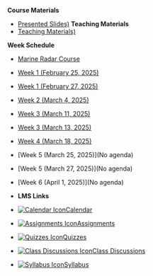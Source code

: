 **Course Materials**

- [Presented Slides)](cpt363-1/module-00)
**Teaching Materials**
- [Teaching Materials)](cpt363-1/textbook)

**Week Schedule**

- [Marine Radar Course](cpt363-1/course-welcome)
- [Week 1 (February 25, 2025)](cpt363-1/module-01)
- [Week 1 (February 27, 2025)](cpt363-1/module-01)
- [Week 2 (March 4, 2025)](cpt363-1/module-02)
- [Week 3 (March 11, 2025)](cpt363-1/module-03)
- [Week 3 (March 13, 2025)](cpt363-1/module-03)
- [Week 4 (March 18, 2025)](cpt363-1/module-04)
- [Week 5 (March 25, 2025)](No agenda)
- [Week 5 (March 27, 2025)](No agenda)
- [Week 6 (April 1, 2025)](No agenda)

- **LMS Links**
- [![Calendar Icon](https://icongr.am/fontawesome/calendar.svg?size=16&color=808080)Calendar](https://canvas.sfu.ca/courses/44038/calendar)
- [![Assignments Icon](https://icongr.am/fontawesome/pencil.svg?size=16&color=808080)Assignments](https://canvas.sfu.ca/courses/44038/assignments )
- [![Quizzes Icon](https://icongr.am/fontawesome/check-circle.svg?size=16&color=808080)Quizzes](https://canvas.sfu.ca/courses/44038/quizzes)
- [![Class Discussions Icon](https://icongr.am/fontawesome/comments-o.svg?size=16&color=808080)Class Discussions](https://canvas.sfu.ca/courses/44038/discussion_topics)
- [![Syllabus Icon](https://icongr.am/fontawesome/list.svg?size=16&color=808080)Syllabus](https://canvas.sfu.ca/courses/44038/assignments/syllabus)
